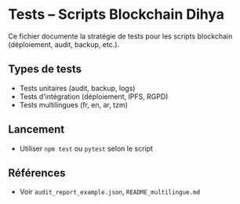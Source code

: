 # Tests – Scripts Blockchain Dihya

Ce fichier documente la stratégie de tests pour les scripts blockchain (déploiement, audit, backup, etc.).

## Types de tests
- Tests unitaires (audit, backup, logs)
- Tests d’intégration (déploiement, IPFS, RGPD)
- Tests multilingues (fr, en, ar, tzm)

## Lancement
- Utiliser `npm test` ou `pytest` selon le script

## Références
- Voir `audit_report_example.json`, `README_multilingue.md`
